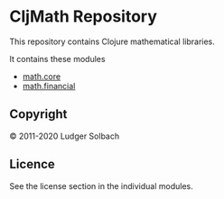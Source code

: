 CljMath Repository
==================
This repository contains Clojure mathematical libraries.

It contains these modules
 * [math.core](https://github.com/lsolbach/CljMath/tree/master/math.core)
 * [math.financial](https://github.com/lsolbach/CljMath/tree/master/math.financial)

Copyright
---------
© 2011-2020 Ludger Solbach

Licence
-------
See the license section in the individual modules.

